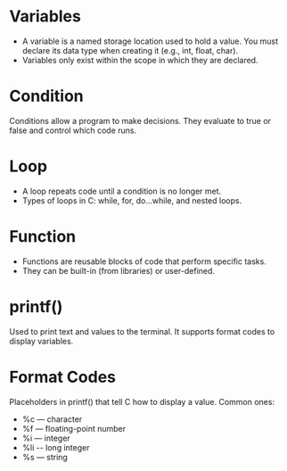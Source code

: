 # Variables
- A variable is a named storage location used to hold a value. You must declare its data type when creating it (e.g., int, float, char).
- Variables only exist within the scope in which they are declared.

# Condition
Conditions allow a program to make decisions. They evaluate to true or false and control which code runs.

# Loop
- A loop repeats code until a condition is no longer met.
- Types of loops in C: while, for, do...while, and nested loops.

# Function
- Functions are reusable blocks of code that perform specific tasks.
- They can be built-in (from libraries) or user-defined.

# printf()
Used to print text and values to the terminal. It supports format codes to display variables.

# Format Codes
Placeholders in printf() that tell C how to display a value.
Common ones:
- %c — character
- %f — floating-point number
- %i — integer
- %li -- long integer
- %s — string 
